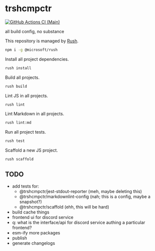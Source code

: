 # trshcmpctr

[![GitHub Actions CI (Main)](https://github.com/shanedg/trshcmpctr/actions/workflows/main.yml/badge.svg?branch=main)](https://github.com/shanedg/trshcmpctr/actions/workflows/main.yml)

all build config, no substance

This repository is managed by [Rush](https://rushjs.io/pages/developer/new_developer/).

```sh
npm i -g @microsoft/rush
```

Install all project dependencies.

```sh
rush install
```

Build all projects.

```sh
rush build
```

Lint JS in all projects.

```sh
rush lint
```

Lint Markdown in all projects.

```sh
rush lint:md
```

Run all project tests.

```sh
rush test
```

Scaffold a new JS project.

```sh
rush scaffold
```

## TODO

* add tests for:
  * @trshcmpctr/jest-stdout-reporter (meh, maybe deleting this)
  * @trshcmpctr/markdownlint-config (nah; this is a config, maybe a snapshot?)
  * @trshcmpctr/scaffold (ehh, this will be hard)
* build cache things
* frontend ui for discord service
* q: what is the interface/api for discord service authing a particular frontend?
* esm-ify more packages
* publish
* generate changelogs
